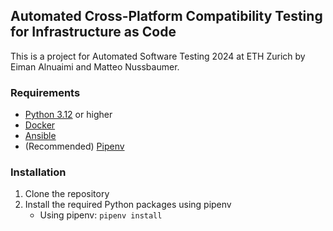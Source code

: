 ## Automated Cross-Platform Compatibility Testing for Infrastructure as Code 

This is a project for Automated Software Testing 2024 at ETH Zurich by Eiman Alnuaimi and Matteo Nussbaumer. 

### Requirements
- [Python 3.12](https://www.python.org/downloads/release/python-3123/) or higher
- [Docker](https://docs.docker.com/get-docker/)
- [Ansible](https://docs.ansible.com/ansible/latest/installation_guide/intro_installation.html)
- (Recommended) [Pipenv](https://pypi.org/project/pipenv/)

### Installation
1. Clone the repository
2. Install the required Python packages using pipenv
    - Using pipenv: `pipenv install`

